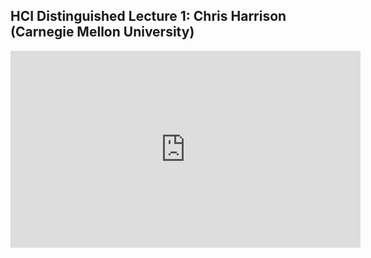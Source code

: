 
## HCI Distinguished Lecture 1: Chris Harrison (Carnegie Mellon University)

<iframe width="560" height="315" src="https://www.youtube.com/embed/3fmN2PoXbOQ?start=636" frameborder="0" allow="accelerometer; autoplay; clipboard-write; encrypted-media; gyroscope; picture-in-picture" allowfullscreen></iframe>
